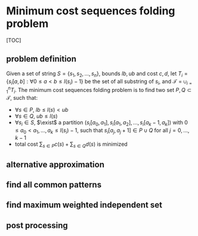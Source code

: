 # Minimum cost sequences folding problem

[TOC]

## problem definition

Given a set of string $S=\{s_1,s_2,...,s_n\}$, bounds $lb,ub$ and cost $c,d$,  let $T_i=\{s_i[a,b]:\forall 0\leq a<b\leq l(s_i)-1\}$ be the set of all substring of $s_i$, and $\mathcal{T}=\cup_{i=1}^n T_i$. The minimum cost sequences folding problem is to find two set $P,Q\subset \mathcal{T}$, such that:

- $\forall s\in P$, $lb\leq l(s) <ub$
- $\forall s\in Q$, $ub\leq l(s)$
- $\forall s_i\in S$, $\exist$ a partition $(s_i[a_0,a_1],s_i[a_1,a_2],...,s_i[a_k-1,a_k])$ with $0\leq a_0 <a_1,...,a_k\leq l(s_i)-1$, such that $s_i[a_j,a_j+1]\in P\cup Q$ for all $j=0,...,k-1$
- total cost $\sum_{s\in P}c(s)+\sum_{s\in Q}d(s)$ is minimized

## alternative approximation

## find all common patterns

## find maximum weighted independent set

## post processing